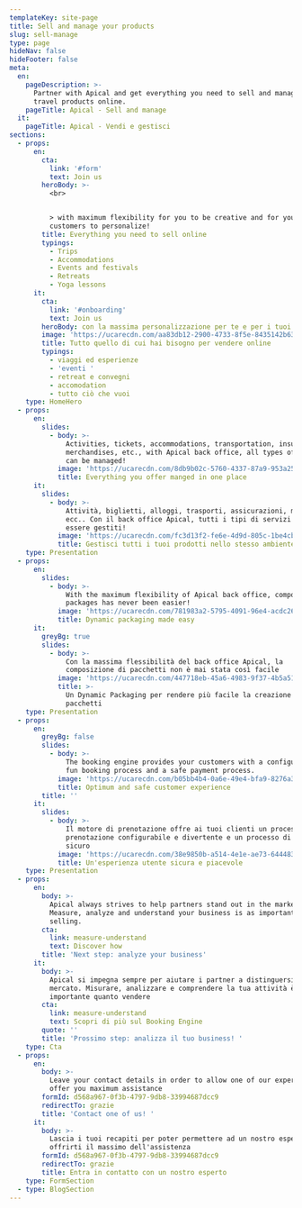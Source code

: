 ```yaml
---
templateKey: site-page
title: Sell and manage your products
slug: sell-manage
type: page
hideNav: false
hideFooter: false
meta:
  en:
    pageDescription: >-
      Partner with Apical and get everything you need to sell and manage your
      travel products online.
    pageTitle: Apical - Sell and manage
  it:
    pageTitle: Apical - Vendi e gestisci
sections:
  - props:
      en:
        cta:
          link: '#form'
          text: Join us
        heroBody: >-
          <br>


          > with maximum flexibility for you to be creative and for your
          customers to personalize!
        title: Everything you need to sell online
        typings:
          - Trips
          - Accommodations
          - Events and festivals
          - Retreats
          - Yoga lessons
      it:
        cta:
          link: '#onboarding'
          text: Join us
        heroBody: con la massima personalizzazione per te e per i tuoi clienti!
        image: 'https://ucarecdn.com/aa83db12-2900-4733-8f5e-8435142b6303/'
        title: Tutto quello di cui hai bisogno per vendere online
        typings:
          - viaggi ed esperienze
          - 'eventi '
          - retreat e convegni
          - accomodation
          - tutto ciò che vuoi
    type: HomeHero
  - props:
      en:
        slides:
          - body: >-
              Activities, tickets, accommodations, transportation, insurances,
              merchandises, etc., with Apical back office, all types of services
              can be managed!
            image: 'https://ucarecdn.com/8db9b02c-5760-4337-87a9-953a2594ebc2/'
            title: Everything you offer manged in one place
      it:
        slides:
          - body: >-
              Attività, biglietti, alloggi, trasporti, assicurazioni, merci,
              ecc.. Con il back office Apical, tutti i tipi di servizi possono
              essere gestiti!
            image: 'https://ucarecdn.com/fc3d13f2-fe6e-4d9d-805c-1be4cb3d7e32/'
            title: Gestisci tutti i tuoi prodotti nello stesso ambiente
    type: Presentation
  - props:
      en:
        slides:
          - body: >-
              With the maximum flexibility of Apical back office, composing
              packages has never been easier!
            image: 'https://ucarecdn.com/781983a2-5795-4091-96e4-acdc26de0eb8/'
            title: Dynamic packaging made easy
      it:
        greyBg: true
        slides:
          - body: >-
              Con la massima flessibilità del back office Apical, la
              composizione di pacchetti non è mai stata così facile
            image: 'https://ucarecdn.com/447718eb-45a6-4983-9f37-4b5a519a8989/'
            title: >-
              Un Dynamic Packaging per rendere più facile la creazione di
              pacchetti
    type: Presentation
  - props:
      en:
        greyBg: false
        slides:
          - body: >-
              The booking engine provides your customers with a configurable and
              fun booking process and a safe payment process.
            image: 'https://ucarecdn.com/b05bb4b4-0a6e-49e4-bfa9-8276a372e6a0/'
            title: Optimum and safe customer experience
        title: ''
      it:
        slides:
          - body: >-
              Il motore di prenotazione offre ai tuoi clienti un processo di
              prenotazione configurabile e divertente e un processo di pagamento
              sicuro
            image: 'https://ucarecdn.com/38e9850b-a514-4e1e-ae73-644483a6d142/'
            title: Un'esperienza utente sicura e piacevole
    type: Presentation
  - props:
      en:
        body: >-
          Apical always strives to help partners stand out in the market.
          Measure, analyze and understand your business is as important as
          selling.
        cta:
          link: measure-understand
          text: Discover how
        title: 'Next step: analyze your business'
      it:
        body: >-
          Apical si impegna sempre per aiutare i partner a distinguersi nel
          mercato. Misurare, analizzare e comprendere la tua attività è
          importante quanto vendere
        cta:
          link: measure-understand
          text: Scopri di più sul Booking Engine
        quote: ''
        title: 'Prossimo step: analizza il tuo business! '
    type: Cta
  - props:
      en:
        body: >-
          Leave your contact details in order to allow one of our experts to
          offer you maximum assistance
        formId: d568a967-0f3b-4797-9db8-33994687dcc9
        redirectTo: grazie
        title: 'Contact one of us! '
      it:
        body: >-
          Lascia i tuoi recapiti per poter permettere ad un nostro esperto di
          offrirti il massimo dell'assistenza
        formId: d568a967-0f3b-4797-9db8-33994687dcc9
        redirectTo: grazie
        title: Entra in contatto con un nostro esperto
    type: FormSection
  - type: BlogSection
---
```


